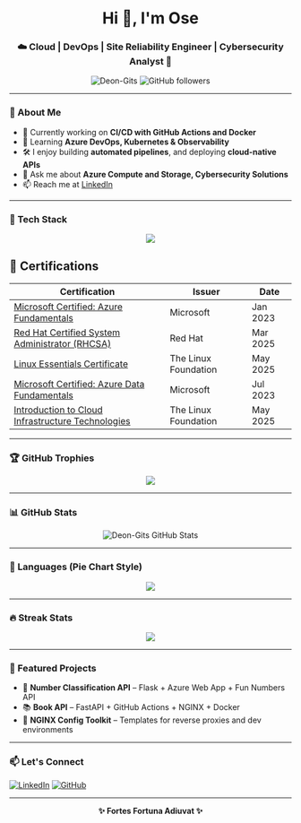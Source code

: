 <h1 align="center">Hi 👋, I'm Ose</h1>
<h3 align="center">☁️ Cloud | DevOps | Site Reliability Engineer | Cybersecurity Analyst 🚀</h3>

<p align="center">
  <img src="https://komarev.com/ghpvc/?username=Deon-Gits&label=Profile%20views&color=0e75b6&style=flat" alt="Deon-Gits" />
  <img src="https://img.shields.io/github/followers/Deon-Gits?label=Follow&style=social" alt="GitHub followers" />
</p>

---

### 💼 About Me

- 🔭 Currently working on **CI/CD with GitHub Actions and Docker**
- 🌱 Learning **Azure DevOps, Kubernetes & Observability**
- 🛠 I enjoy building **automated pipelines**, and deploying **cloud-native APIs**
- 💬 Ask me about **Azure Compute and Storage, Cybersecurity Solutions**
- 📫 Reach me at [LinkedIn](https://www.linkedin.com/in/osemedua-umunna)

---

### 🧰 Tech Stack

<p align="center">
  <img src="https://skillicons.dev/icons?i=azure,docker,linux,githubactions,nginx,python,github,kubernetes,git,vscode,gitlab" />
</p>

## 🏅 Certifications

| Certification | Issuer | Date |
|---------------|--------|------|
| [Microsoft Certified: Azure Fundamentals](https://www.credly.com/badges/98203d35-8f5e-40c2-a296-6ef5c409f987/public_url) | Microsoft | Jan 2023 |
| [Red Hat Certified System Administrator (RHCSA)](https://www.credly.com/badges/98203d35-8f5e-40c2-a296-6ef5c409f987/public_url) | Red Hat | Mar 2025 |
| [Linux Essentials Certificate](https://www.credly.com/badges/978e0feb-f6f2-4302-8bbc-e308935d869c/public_url) | The Linux Foundation | May 2025 |
| [Microsoft Certified: Azure Data Fundamentals](https://www.credly.com/badges/39efa0cf-80d7-4f8b-8880-2e81afd4be71/public_url) | Microsoft | Jul 2023 |
| [Introduction to Cloud Infrastructure Technologies](https://www.credly.com/badges/377a3d0c-28ac-404f-a1bc-0ab740ee6e7b/public_url) | The Linux Foundation | May 2025 |
---

### 🏆 GitHub Trophies

<p align="center">
  <img src="https://github-profile-trophy.vercel.app/?username=Deon-Gits&theme=monokai&no-frame=true&column=7&margin-w=10" />
</p>

---

### 📊 GitHub Stats

<p align="center">
  <img src="https://github-readme-activity-graph.vercel.app/graph?username=Deon-Gits&theme=tokyo-night&hide_border=true" alt="Deon-Gits GitHub Stats" />
</p>

---

### 🥧 Languages (Pie Chart Style)

<p align="center">
  <img src="https://github-readme-stats.vercel.app/api/top-langs/?username=Deon-Gits&layout=pie&theme=tokyonight&hide_border=true" />
</p>

---

### 🔥 Streak Stats

<p align="center">
  <img src="https://github-readme-streak-stats.herokuapp.com/?user=Deon-Gits&theme=tokyonight&hide_border=true" />
</p>


---

### 🧪 Featured Projects

- 🔢 **Number Classification API** – Flask + Azure Web App + Fun Numbers API
- 📚 **Book API** – FastAPI + GitHub Actions + NGINX + Docker
- 🧰 **NGINX Config Toolkit** – Templates for reverse proxies and dev environments

---

### 📫 Let's Connect

[![LinkedIn](https://img.shields.io/badge/LinkedIn-0077B5?style=flat&logo=linkedin&logoColor=white)](https://www.linkedin.com/in/osemedua-umunna)
[![GitHub](https://img.shields.io/badge/GitHub-181717?style=flat&logo=github&logoColor=white)](https://github.com/Deon-Gits)

---

<p align="center"><b>✨ Fortes Fortuna Adiuvat ✨</b></p>
